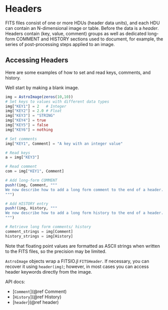 # Headers

FITS files consist of one or more HDUs (header data units), and each HDU can contain an N-dimensional image or table.
Before the data is a *header*. Headers contain (key, value, comment) groups as well as dedicated long-form COMMENT and HISTORY sections used to document, for example, the series of post-processing steps applied to an image.

## Accessing Headers

Here are some examples of how to set and read keys, comments, and history.

Well start by making a blank image.
```julia
img = AstroImage(zeros(10,10))
# Set keys to values with different data types
img["KEY1"] = 2   # Integer
img["KEY2"] = 2.0 # Float
img["KEY3"] = "STRING"
img["KEY4"] = true
img["KEY5"] = false
img["KEY6"] = nothing

# Set comments
img["KEY1", Comment] = "A key with an integer value"

# Read keys
a = img["KEY3"]

# Read comment
com = img["KEY1", Comment]

# Add long-form COMMENT
push!(img, Comment, """
We now describe how to add a long form comment to the end of a header.
""")

# Add HISTORY entry
push!(img, History, """
We now describe how to add a long form history to the end of a header.
""")

# Retrieve long form comments/ history
comment_strings = img[Comment]
history_strings = img[History]
```

Note that floating point values are formatted as ASCII strings when written to the FITS files, so the precision may be limited.

`AstroImage` objects wrap a FITSIO.jl `FITSHeader`. If necessary, you can recover it using `header(img)`; however, in most cases you can access header keywords directly from the image.



API docs:
- [`Comment`](@ref Comment)
- [`History`](@ref History)
- [`header`](@ref header)
